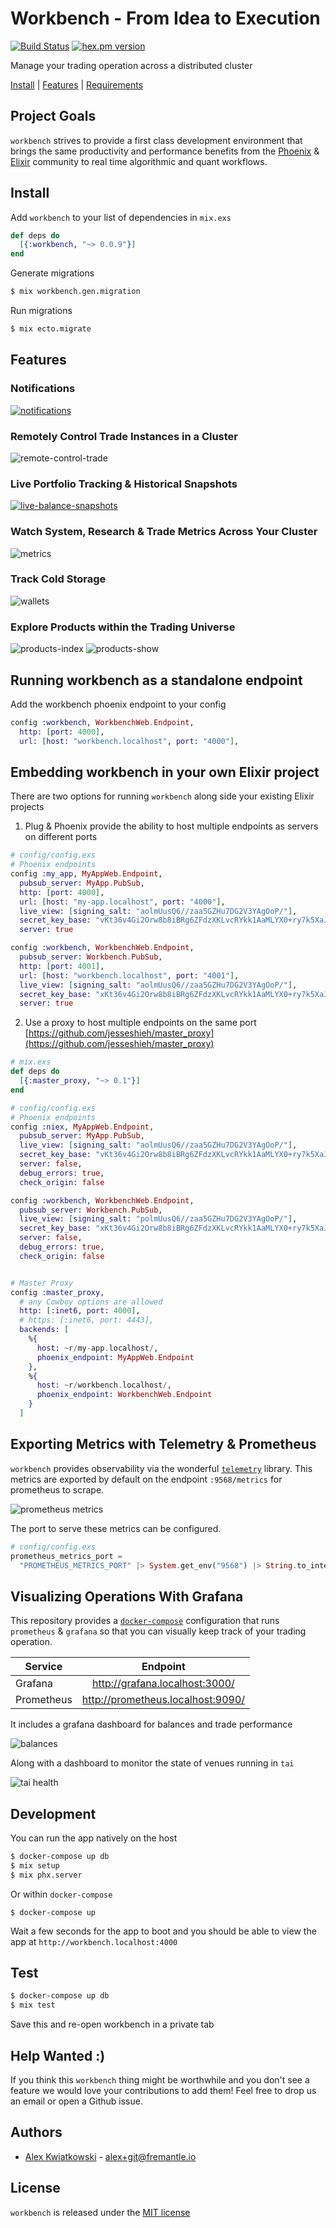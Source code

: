 # Workbench - From Idea to Execution
[![Build Status](https://github.com/fremantle-industries/workbench/workflows/test/badge.svg?branch=main)](https://github.com/fremantle-industries/workbench/actions?query=workflow%3Atest)
[![hex.pm version](https://img.shields.io/hexpm/v/workbench.svg?style=flat)](https://hex.pm/packages/workbench)

Manage your trading operation across a distributed cluster

[Install](./README.md#install) | [Features](./docs/FEATURES.md) | [Requirements](./docs/REQUIREMENTS.md)

## Project Goals

`workbench` strives to provide a first class development environment that brings the same 
productivity and performance benefits from the [Phoenix](https://www.phoenixframework.org/) 
& [Elixir](https://elixir-lang.org/) community to real time algorithmic and quant workflows.

## Install

Add `workbench` to your list of dependencies in `mix.exs`

```elixir
def deps do
  [{:workbench, "~> 0.0.9"}]
end
```

Generate migrations

```bash
$ mix workbench.gen.migration
```

Run migrations

```bash
$ mix ecto.migrate
```

## Features

### Notifications

[![notifications](./docs/notifications.png)](https://youtu.be/NJS0YTsKoiQ)

### Remotely Control Trade Instances in a Cluster

![remote-control-trade](./docs/remote-control-trade.png)

### Live Portfolio Tracking & Historical Snapshots

[![live-balance-snapshots](./docs/live-balance-snapshots.png)](https://youtu.be/cklMhS0KD88)

### Watch System, Research & Trade Metrics Across Your Cluster

![metrics](./docs/metrics.png)

### Track Cold Storage

![wallets](./docs/wallets.png)

### Explore Products within the Trading Universe

![products-index](./docs/products-index.png)
![products-show](./docs/products-show.png)

## Running workbench as a standalone endpoint

Add the workbench phoenix endpoint to your config

```elixir
config :workbench, WorkbenchWeb.Endpoint,
  http: [port: 4000],
  url: [host: "workbench.localhost", port: "4000"],
```

## Embedding workbench in your own Elixir project

There are two options for running `workbench` along side your existing Elixir projects

1. Plug & Phoenix provide the ability to host multiple endpoints
as servers on different ports

```elixir
# config/config.exs
# Phoenix endpoints
config :my_app, MyAppWeb.Endpoint,
  pubsub_server: MyApp.PubSub,
  http: [port: 4000],
  url: [host: "my-app.localhost", port: "4000"],
  live_view: [signing_salt: "aolmUusQ6//zaa5GZHu7DG2V3YAgOoP/"],
  secret_key_base: "vKt36v4Gi2Orw8b8iBRg6ZFdzXKLvcRYkk1AaMLYX0+ry7k5XaJXd/LY/itmoxPP",
  server: true

config :workbench, WorkbenchWeb.Endpoint,
  pubsub_server: Workbench.PubSub,
  http: [port: 4001],
  url: [host: "workbench.localhost", port: "4001"],
  live_view: [signing_salt: "aolmUusQ6//zaa5GZHu7DG2V3YAgOoP/"],
  secret_key_base: "xKt36v4Gi2Orw8b8iBRg6ZFdzXKLvcRYkk1AaMLYX0+ry7k5XaJXd/LY/itmoxPP",
  server: true
```

2. Use a proxy to host multiple endpoints on the same port [https://github.com/jesseshieh/master_proxy](https://github.com/jesseshieh/master_proxy)

```elixir
# mix.exs
def deps do
  [{:master_proxy, "~> 0.1"}]
end
```

```elixir
# config/config.exs
# Phoenix endpoints
config :niex, MyAppWeb.Endpoint,
  pubsub_server: MyApp.PubSub,
  live_view: [signing_salt: "aolmUusQ6//zaa5GZHu7DG2V3YAgOoP/"],
  secret_key_base: "vKt36v4Gi2Orw8b8iBRg6ZFdzXKLvcRYkk1AaMLYX0+ry7k5XaJXd/LY/itmoxPP",
  server: false,
  debug_errors: true,
  check_origin: false

config :workbench, WorkbenchWeb.Endpoint,
  pubsub_server: Workbench.PubSub,
  live_view: [signing_salt: "polmUusQ6//zaa5GZHu7DG2V3YAgOoP/"],
  secret_key_base: "xKt36v4Gi2Orw8b8iBRg6ZFdzXKLvcRYkk1AaMLYX0+ry7k5XaJXd/LY/itmoxPP",
  server: false,
  debug_errors: true,
  check_origin: false


# Master Proxy
config :master_proxy,
  # any Cowboy options are allowed
  http: [:inet6, port: 4000],
  # https: [:inet6, port: 4443],
  backends: [
    %{
      host: ~r/my-app.localhost/,
      phoenix_endpoint: MyAppWeb.Endpoint
    },
    %{
      host: ~r/workbench.localhost/,
      phoenix_endpoint: WorkbenchWeb.Endpoint
    }
  ]
```

## Exporting Metrics with Telemetry & Prometheus

`workbench` provides observability via the wonderful [`telemetry`](https://elixirschool.com/blog/instrumenting-phoenix-with-telemetry-part-one/)
library. This metrics are exported by default on the endpoint `:9568/metrics` for
prometheus to scrape.

![prometheus metrics](./docs/prometheus-metrics.png)

The port to serve these metrics can be configured.

```elixir
# config/config.exs
prometheus_metrics_port =
  "PROMETHEUS_METRICS_PORT" |> System.get_env("9568") |> String.to_integer()
```

## Visualizing Operations With Grafana

This repository provides a [`docker-compose`](./docker-compose.yml) configuration
that runs `prometheus` & `grafana` so that you can visually keep track of your
trading operation.

| Service    | Endpoint                       |
| ---------- | :----------------------------: |
| Grafana    | http://grafana.localhost:3000/    |
| Prometheus | http://prometheus.localhost:9090/ |

It includes a grafana dashboard for balances and trade performance

![balances](./docs/home-balances-grafana.png)

Along with a dashboard to monitor the state of venues running in `tai`

![tai health](./docs/tai-health-grafana.png)

## Development

You can run the app natively on the host

```bash
$ docker-compose up db
$ mix setup
$ mix phx.server
```

Or within `docker-compose`

```
$ docker-compose up
```

Wait a few seconds for the app to boot and you should be able to view the app at `http://workbench.localhost:4000`

## Test

```bash
$ docker-compose up db
$ mix test
```

Save this and re-open workbench in a private tab

## Help Wanted :)

If you think this `workbench` thing might be worthwhile and you don't see a feature 
we would love your contributions to add them! Feel free to drop us an email or open 
a Github issue.

## Authors

* [Alex Kwiatkowski](https://github.com/rupurt) - alex+git@fremantle.io

## License

`workbench` is released under the [MIT license](./LICENSE.md)
